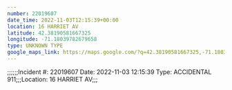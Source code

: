 ```yaml
---
number: 22019607
date_time: 2022-11-03T12:15:39+00:00
location: 16 HARRIET AV
latitude: 42.38190581667325
longitude: -71.18039782679658
type: UNKNOWN TYPE
google_maps_link: https://maps.google.com/?q=42.38190581667325,-71.18039782679658
---
```


;;;;;;Incident #: 22019607  Date: 2022-11-03 12:15:39   Type: ACCIDENTAL 911;;;Location: 16 HARRIET AV;;;
